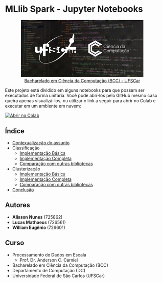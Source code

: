 # MLlib Spark - Jupyter Notebooks

<div style="text-align: center">
<a href="http://bcc.dc.ufscar.br/" target="_blank">
<figure>
<img src="./assets/BCC-UFScar.png" alt="BCC UFSCar" style="max-width: 400px" />
<figcaption>Bacharelado em Ciência da Computação (BCC) - UFSCar</figcaption>
</figure>
</a>
</div>

Este projeto está dividido em alguns notebooks para que possam ser executados de forma unitária. Você pode abrí-los pelo GitHub mesmo caso queira apenas visualizá-los, ou utilizar o link a seguir para abrir no Colab e executar em um ambiente em nuvem:

[![Abrir no Colab](https://colab.research.google.com/assets/colab-badge.svg)](https://colab.research.google.com/github/Alynva/MLlib-Spark-Notebook)

## Índice

- [Contexualização do assunto](./contexto.md)
- Classificação
  - [Implementação Básica](./classificacao.ipynb)
  - [Implementação Completa](#wip)
  - [Comparação com outras bibliotecas](#wip)
- Clusterização
  - [Implementação Básica](./clusterizacao.ipynb)
  - [Implementação Completa](#wip)
  - [Comparação com outras bibliotecas](#wip)
- [Conclusão](#wip)

## Autores

- **Alisson Nunes** (725862)
- **Lucas Mathaeus** (726561)
- **William Eugênio** (726601)

## Curso

- Processamento de Dados em Escala
  - Prof. Dr. Anderson C. Carniel
- Bacharelado em Ciência da Computação (BCC)
- Departamento de Computação (DC)
- Universidade Federal de São Carlos (UFSCar)